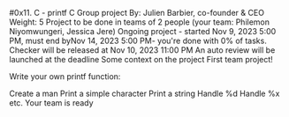 #0x11. C - printf
C
Group project
 By: Julien Barbier, co-founder & CEO
 Weight: 5
 Project to be done in teams of 2 people (your team: Philemon Niyomwungeri, Jessica Jere)
 Ongoing project - started Nov 9, 2023 5:00 PM, must end byNov 14, 2023 5:00 PM- you're done with 0% of tasks.
 Checker will be released at Nov 10, 2023 11:00 PM
 An auto review will be launched at the deadline
Some context on the project
First team project!

Write your own printf function:

Create a man
Print a simple character
Print a string
Handle %d
Handle %x
etc.
Your team is ready
